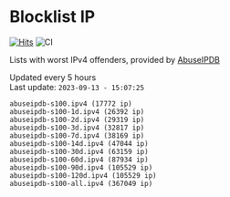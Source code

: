 # Blocklist IP

[![Hits](https://hits.seeyoufarm.com/api/count/incr/badge.svg?url=https%3A%2F%2Fgithub.com%2Fborestad%2Fblocklist-ip%2F&count_bg=%2379C83D&title_bg=%23555555&icon=&icon_color=%23E7E7E7&title=hits&edge_flat=false)](https://hits.seeyoufarm.com)  ![CI](https://img.shields.io/github/workflow/status/borestad/blocklist-ip/CI?style=flat-square)

Lists with worst IPv4 offenders, provided by [AbuseIPDB](https://www.abuseipdb.com/)

<!-- FOOTER-PLACEHOLDER -->
Updated every 5 hours<br>
Last update: `2023-09-13 - 15:07:25`
```
abuseipdb-s100.ipv4 (17772 ip)
abuseipdb-s100-1d.ipv4 (26392 ip)
abuseipdb-s100-2d.ipv4 (29319 ip)
abuseipdb-s100-3d.ipv4 (32817 ip)
abuseipdb-s100-7d.ipv4 (38169 ip)
abuseipdb-s100-14d.ipv4 (47044 ip)
abuseipdb-s100-30d.ipv4 (63159 ip)
abuseipdb-s100-60d.ipv4 (87934 ip)
abuseipdb-s100-90d.ipv4 (105529 ip)
abuseipdb-s100-120d.ipv4 (105529 ip)
abuseipdb-s100-all.ipv4 (367049 ip)
```

